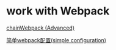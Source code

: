 # work with Webpack

[chainWebpack (Advanced)](work%20with%20Webpack%208905d85111e64e318835b983f9801c66/chainWebpack%20(Advanced)%20b66cea21eb844058947a74a9d8034913.md)

[简单webpack配置(simple configuration)](work%20with%20Webpack%208905d85111e64e318835b983f9801c66/%E7%AE%80%E5%8D%95webpack%E9%85%8D%E7%BD%AE(simple%20configuration)%2098092f85342a49abb36060b11eda47f1.md)
